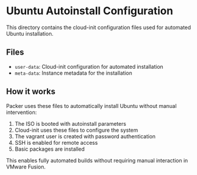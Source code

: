 # Ubuntu Autoinstall Configuration

This directory contains the cloud-init configuration files used for automated Ubuntu installation.

## Files

- `user-data`: Cloud-init configuration for automated installation
- `meta-data`: Instance metadata for the installation

## How it works

Packer uses these files to automatically install Ubuntu without manual intervention:

1. The ISO is booted with autoinstall parameters
2. Cloud-init uses these files to configure the system
3. The vagrant user is created with password authentication
4. SSH is enabled for remote access
5. Basic packages are installed

This enables fully automated builds without requiring manual interaction in VMware Fusion.
